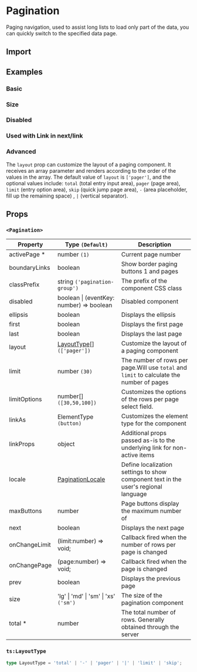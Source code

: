 # Pagination

Paging navigation, used to assist long lists to load only part of the data, you can quickly switch to the specified data page.

## Import

<!--{include:<import-guide>}-->

## Examples

### Basic

<!--{include:`basic.md`}-->

### Size

<!--{include:`size.md`}-->

### Disabled

<!--{include:`disabled.md`}-->

### Used with Link in next/link

<!--{include:`with-router.md`}-->

### Advanced

The `layout` prop can customize the layout of a paging component. It receives an array parameter and renders according to the order of the values in the array. The default value of `layout` is `['pager']`, and the optional values include: `total` (total entry input area), `pager` (page area), `limit` (entry option area), `skip` (quick jump page area), `-` (area placeholder, fill up the remaining space) , `|` (vertical separator).

<!--{include:`advanced.md`}-->

## Props

### `<Pagination>`

| Property      | Type `(Default)`                                        | Description                                                                               |
| ------------- | ------------------------------------------------------- | ----------------------------------------------------------------------------------------- |
| activePage \* | number `(1)`                                            | Current page number                                                                       |
| boundaryLinks | boolean                                                 | Show border paging buttons 1 and pages                                                    |
| classPrefix   | string `('pagination-group')`                           | The prefix of the component CSS class                                                     |
| disabled      | boolean \| (eventKey: number) => boolean                | Disabled component                                                                        |
| ellipsis      | boolean                                                 | Displays the ellipsis                                                                     |
| first         | boolean                                                 | Displays the first page                                                                   |
| last          | boolean                                                 | Displays the last page                                                                    |
| layout        | [LayoutType](#code-ts-layout-type-code)[] `(['pager'])` | Customize the layout of a paging component                                                |
| limit         | number `(30)`                                           | The number of rows per page.Will use `total` and `limit` to calculate the number of pages |
| limitOptions  | number[] `([30,50,100])`                                | Customizes the options of the rows per page select field.                                 |
| linkAs        | ElementType `(button)`                                  | Customizes the element type for the component                                             |
| linkProps     | object                                                  | Additional props passed as-is to the underlying link for non-active items                 |
| locale        | [PaginationLocale](/guide/i18n/#pagination)             | Define localization settings to show component text in the user's regional language       |
| maxButtons    | number                                                  | Page buttons display the maximum number of                                                |
| next          | boolean                                                 | Displays the next page                                                                    |
| onChangeLimit | (limit:number) => void;                                 | Callback fired when the number of rows per page is changed                                |
| onChangePage  | (page:number) => void;                                  | Callback fired when the page is changed                                                   |
| prev          | boolean                                                 | Displays the previous page                                                                |
| size          | 'lg' \| 'md' \| 'sm' \| 'xs' `('sm')`                   | The size of the pagination component                                                      |
| total \*      | number                                                  | The total number of rows. Generally obtained through the server                           |

### `ts:LayoutType`

```ts
type LayoutType = 'total' | '-' | 'pager' | '|' | 'limit' | 'skip';
```
